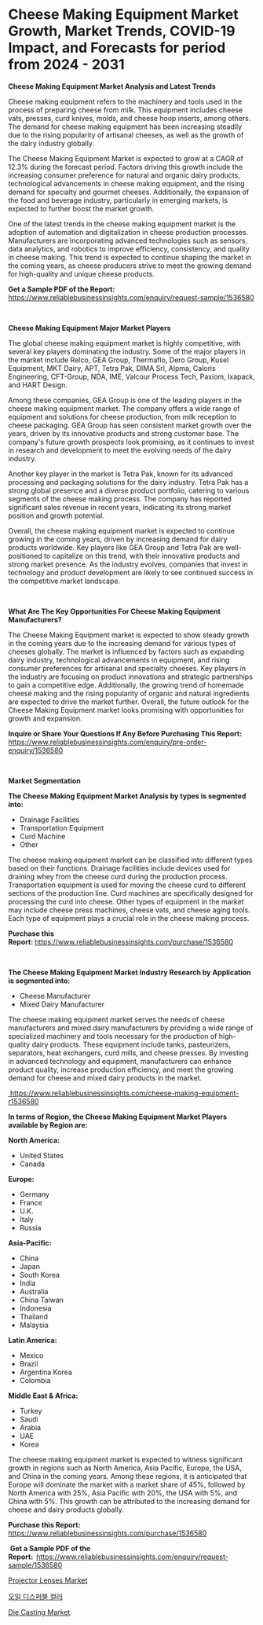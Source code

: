 <p><h1>Cheese Making Equipment Market Growth, Market Trends, COVID-19 Impact, and Forecasts for period from 2024 - 2031</h1></p><p><strong>Cheese Making Equipment Market Analysis and Latest Trends</strong></p>
<p><p>Cheese making equipment refers to the machinery and tools used in the process of preparing cheese from milk. This equipment includes cheese vats, presses, curd knives, molds, and cheese hoop inserts, among others. The demand for cheese making equipment has been increasing steadily due to the rising popularity of artisanal cheeses, as well as the growth of the dairy industry globally.</p><p>The Cheese Making Equipment Market is expected to grow at a CAGR of 12.3% during the forecast period. Factors driving this growth include the increasing consumer preference for natural and organic dairy products, technological advancements in cheese making equipment, and the rising demand for specialty and gourmet cheeses. Additionally, the expansion of the food and beverage industry, particularly in emerging markets, is expected to further boost the market growth.</p><p>One of the latest trends in the cheese making equipment market is the adoption of automation and digitalization in cheese production processes. Manufacturers are incorporating advanced technologies such as sensors, data analytics, and robotics to improve efficiency, consistency, and quality in cheese making. This trend is expected to continue shaping the market in the coming years, as cheese producers strive to meet the growing demand for high-quality and unique cheese products.</p></p>
<p><strong>Get a Sample PDF of the Report:&nbsp;</strong> <a href="https://www.reliablebusinessinsights.com/enquiry/request-sample/1536580">https://www.reliablebusinessinsights.com/enquiry/request-sample/1536580</a></p>
<p>&nbsp;</p>
<p><strong>Cheese Making Equipment Major Market Players</strong></p>
<p><p>The global cheese making equipment market is highly competitive, with several key players dominating the industry. Some of the major players in the market include Relco, GEA Group, Thermaflo, Dero Group, Kusel Equipment, MKT Dairy, APT, Tetra Pak, DIMA Srl, Alpma, Caloris Engineering, CFT-Group, NDA, IME, Valcour Process Tech, Paxiom, Ixapack, and HART Design.</p><p>Among these companies, GEA Group is one of the leading players in the cheese making equipment market. The company offers a wide range of equipment and solutions for cheese production, from milk reception to cheese packaging. GEA Group has seen consistent market growth over the years, driven by its innovative products and strong customer base. The company's future growth prospects look promising, as it continues to invest in research and development to meet the evolving needs of the dairy industry.</p><p>Another key player in the market is Tetra Pak, known for its advanced processing and packaging solutions for the dairy industry. Tetra Pak has a strong global presence and a diverse product portfolio, catering to various segments of the cheese making process. The company has reported significant sales revenue in recent years, indicating its strong market position and growth potential.</p><p>Overall, the cheese making equipment market is expected to continue growing in the coming years, driven by increasing demand for dairy products worldwide. Key players like GEA Group and Tetra Pak are well-positioned to capitalize on this trend, with their innovative products and strong market presence. As the industry evolves, companies that invest in technology and product development are likely to see continued success in the competitive market landscape.</p></p>
<p>&nbsp;</p>
<p><strong>What Are The Key Opportunities For Cheese Making Equipment Manufacturers?</strong></p>
<p><p>The Cheese Making Equipment market is expected to show steady growth in the coming years due to the increasing demand for various types of cheeses globally. The market is influenced by factors such as expanding dairy industry, technological advancements in equipment, and rising consumer preferences for artisanal and specialty cheeses. Key players in the industry are focusing on product innovations and strategic partnerships to gain a competitive edge. Additionally, the growing trend of homemade cheese making and the rising popularity of organic and natural ingredients are expected to drive the market further. Overall, the future outlook for the Cheese Making Equipment market looks promising with opportunities for growth and expansion.</p></p>
<p><strong>Inquire or Share Your Questions If Any Before Purchasing This Report:</strong> <a href="https://www.reliablebusinessinsights.com/enquiry/pre-order-enquiry/1536580">https://www.reliablebusinessinsights.com/enquiry/pre-order-enquiry/1536580</a></p>
<p>&nbsp;</p>
<p><strong>Market Segmentation</strong></p>
<p><strong>The Cheese Making Equipment Market Analysis by types is segmented into:</strong></p>
<p><ul><li>Drainage Facilities</li><li>Transportation Equipment</li><li>Curd Machine</li><li>Other</li></ul></p>
<p><p>The cheese making equipment market can be classified into different types based on their functions. Drainage facilities include devices used for draining whey from the cheese curd during the production process. Transportation equipment is used for moving the cheese curd to different sections of the production line. Curd machines are specifically designed for processing the curd into cheese. Other types of equipment in the market may include cheese press machines, cheese vats, and cheese aging tools. Each type of equipment plays a crucial role in the cheese making process.</p></p>
<p><strong>Purchase this Report:&nbsp;</strong><a href="https://www.reliablebusinessinsights.com/purchase/1536580">https://www.reliablebusinessinsights.com/purchase/1536580</a></p>
<p>&nbsp;</p>
<p><strong>The Cheese Making Equipment Market Industry Research by Application is segmented into:</strong></p>
<p><ul><li>Cheese Manufacturer</li><li>Mixed Dairy Manufacturer</li></ul></p>
<p><p>The cheese making equipment market serves the needs of cheese manufacturers and mixed dairy manufacturers by providing a wide range of specialized machinery and tools necessary for the production of high-quality dairy products. These equipment include tanks, pasteurizers, separators, heat exchangers, curd mills, and cheese presses. By investing in advanced technology and equipment, manufacturers can enhance product quality, increase production efficiency, and meet the growing demand for cheese and mixed dairy products in the market.</p></p>
<p><a href="https://www.reliablebusinessinsights.com/cheese-making-equipment-r1536580">&nbsp;https://www.reliablebusinessinsights.com/cheese-making-equipment-r1536580</a></p>
<p><strong>In terms of Region, the Cheese Making Equipment Market Players available by Region are:</strong></p>
<p>
    <p> <strong> North America: </strong>
        <ul>
            <li>United States</li>
            <li>Canada</li>
        </ul>
        </p> 
    <p> <strong> Europe: </strong>
        <ul>
            <li>Germany</li>
            <li>France</li>
            <li>U.K.</li>
            <li>Italy</li>
            <li>Russia</li>
        </ul>
        </p> 
    <p> <strong> Asia-Pacific: </strong>
        <ul>
            <li>China</li>
            <li>Japan</li>
            <li>South Korea</li>
            <li>India</li>
            <li>Australia</li>
            <li>China Taiwan</li>
            <li>Indonesia</li>
            <li>Thailand</li>
            <li>Malaysia</li>
        </ul>
        </p> 
    <p> <strong> Latin America: </strong>
        <ul>
            <li>Mexico</li>
            <li>Brazil</li>
            <li>Argentina Korea</li>
            <li>Colombia</li>
        </ul>
        </p> 
    <p> <strong> Middle East & Africa: </strong>
        <ul>
            <li>Turkey</li>
            <li>Saudi</li>
            <li>Arabia</li>
            <li>UAE</li>
            <li>Korea</li>
        </ul>
    </p>
    </p>
<p><p>The cheese making equipment market is expected to witness significant growth in regions such as North America, Asia Pacific, Europe, the USA, and China in the coming years. Among these regions, it is anticipated that Europe will dominate the market with a market share of 45%, followed by North America with 25%, Asia Pacific with 20%, the USA with 5%, and China with 5%. This growth can be attributed to the increasing demand for cheese and dairy products globally.</p></p>
<p><strong>Purchase this Report: </strong><a href="https://www.reliablebusinessinsights.com/purchase/1536580">https://www.reliablebusinessinsights.com/purchase/1536580</a></p>
<p>&nbsp;<strong>Get a Sample PDF of the Report:&nbsp;&nbsp;</strong><a href="https://www.reliablebusinessinsights.com/enquiry/request-sample/1536580">https://www.reliablebusinessinsights.com/enquiry/request-sample/1536580</a></p>
<p><strong></strong></p>
<p><p><a href="https://github.com/jnzzvtbl92/Market-Research-Report-List-1/blob/main/projector-lenses-market.md">Projector Lenses Market</a></p><p><a href="https://github.com/mofijurk071/Market-Research-Report-List-1/blob/main/3992413171735.md">오일 디스퍼블 컬러</a></p><p><a href="https://github.com/Seman3302/Market-Research-Report-List-1/blob/main/die-casting-market.md">Die Casting Market</a></p></p>
